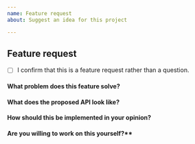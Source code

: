 ```yaml
---
name: Feature request
about: Suggest an idea for this project

---
```


<!-- Based on https://github.com/vuejs/vuepress/blob/master/.github/ISSUE_TEMPLATE/feature_request.md -->
<!-- Please don't delete this template or we'll close your issue -->
<!-- Before creating an issue please make sure you are using the latest version of Statusfy. -->

## Feature request

- [ ] I confirm that this is a feature request rather than a question.

<!-- Please ask questions via following several ways. -->
<!-- Free Support (Spectrum Chat): https://spectrum.chat/bazzite/statusfy -->
<!-- Professional Support: This project is sponsored by https://www.bazzite.com. If you require Professional Assistance on your project(s), please contact us at https://statusfy.co/support. -->

<!-- Issues which contain questions or support requests will be closed. -->

#### What problem does this feature solve?

#### What does the proposed API look like?

#### How should this be implemented in your opinion?

#### Are you willing to work on this yourself?**
